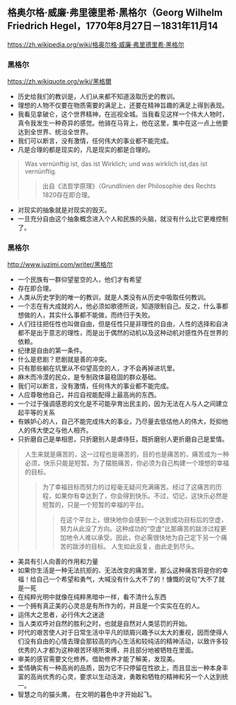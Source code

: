 ## 格奥尔格·威廉·弗里德里希·黑格尔（Georg Wilhelm Friedrich Hegel，1770年8月27日－1831年11月14
https://zh.wikipedia.org/wiki/格奥尔格·威廉·弗里德里希·黑格尔
### 黑格尔
https://zh.wikiquote.org/wiki/黑格爾
- 历史给我们的教训是，人们从来都不知道汲取历史的教训。
- 理想的人物不仅要在物质需要的满足上，还要在精神旨趣的满足上得到表现。
- 我看见拿破仑，这个世界精神，在巡视全城。当我看见这样一个伟大人物时，真令我发生一种奇异的感觉。他骑在马背上，他在这里，集中在这一点上他要达到全世界、统治全世界。
- 我们可以断言，没有激情，任何伟大的事业都不能完成。
- 凡是合理的都是现实的，凡是现实的都是合理的。
>Was vernünftig ist, das ist Wirklich; und was wirklich ist,das ist vernünftig.
>>出自《法哲学原理》（Grundlinien der Philosophie des Rechts 1820存在即合理。
- 对现实的抽象就是对现实的毁灭。
- 一旦充分自由这个抽象概念进入个人和民族的头脑，就没有什么比它更难控制了。
### 黑格尔
http://www.juzimi.com/writer/黑格尔
- 一个民族有一群仰望星空的人，他们才有希望
- 存在即合理。
- 人类从历史学到的唯一的教训，就是人类没有从历史中吸取任何教训。
- 一个志在有大成就的人，他必须如歌德所说，知道限制自己。反之，什么事都想做的人，其实什么事都不能做，而终归于失败。
- 人们往往把任性也叫做自由，但是任性只是非理性的自由，人性的选择和自决都不是出于意志的理性，而是出于偶然的动机以及这种动机对感性外在世界的依赖。
- 纪律是自由的第一条件。
- 什么是悲剧？悲剧就是善的冲突。
- 只有那些躺在坑里从不仰望高空的人，才不会再掉进坑里。
- 麻木而冷漠的民众，是专制政体最稳固的群众基础。
- 我们可以断言，没有激情，任何伟大的事业都不能完成。
- 人应尊敬他自己，并应自视能配得上最高尚的东西。
- 一个过于强调感恩的文化是不可能孕育出民主的，因为无法在人与人之间建立起平等的关系
- 有嫉妒心的人，自己不能完成伟大的事业，乃尽量去低估他人的伟大，贬抑他人的伟大使之与他人相齐。
- 只折磨自己是单相思，只折磨别人是虐待狂，既折磨别人更折磨自己是爱情。
>人生来就是痛苦的，这一过程也是痛苦的，目的也是痛苦的，痛苦成为一种必须，快乐只能是短暂。为了摆脱痛苦，你必须为自己构建一个理想的幸福的目标。
>>为了幸福目标而努力的过程毫无疑问充满痛苦。经过了这痛苦的历程，如果你有幸达到了，你会得到快乐。不过，切记，这快乐必然是短暂的，只是一个短暂的幸福的平台。
>>>在这个平台上，很快地你会感到一个达到成功目标后的空虚，努力从此没了方向。这种成功的“空虚”比那痛苦的跋涉过程更加地令人难以承受。因此，你必需很快地为自己定下另一个痛苦的跋涉的目标。 人生如此反复，由此走到尽头。
- 美具有引人向善的作用和力量
- 如果你生活是一种无法抗拒的、无法改变的痛苦里，那么这种痛苦将是你的幸福！给自己一个希望和勇气，大喊没有什么大不了的！慷慨的说句“大不了就是一死
- 在纯粹光明中就像在纯粹黑暗中一样，看不清什么东西
- 一个拥有真正美的心灵总是有所作为的，并且是一个实实在在的人。
- 运伟大之思者，必行伟大之迷途
- 当人类欢呼对自然的胜利之时，也就是自然对人类惩罚的开始。
- 时代的艰苦使人对于日常生活中平凡的琐屑兴趣予以太大的重视，因而使得人们没有自由的心情去理会那较高的内心生活和较纯洁的精神活动，以致许多较优秀的人才都为这种艰苦环境所束缚，并且部分地被牺牲在里面。
- 审美的感官需要文化修养。借助修养才能了解美，发现美。
- 爱情确实有一种高尚的品质，因为它不只停留在性欲上，而且显出一种本身丰富的高尚优秀的心灵，要求以生动活泼，勇敢和牺牲的精神和另一个人达到统一。
- 智慧之鸟的猫头鹰， 在文明的暮色中才开始起飞。